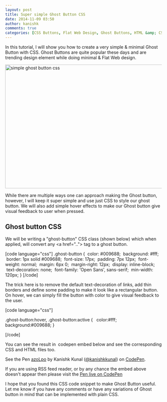 ```yaml
---
layout: post
title: Super simple Ghost Button CSS
date: 2014-11-09 03:50
author: kanishk
comments: true
categories: [CSS Buttons, Flat Web Design, Ghost Buttons, HTML &amp; CSS]
---
```

In this tutorial, I will show you how to create a very simple &amp; minimal Ghost Button with CSS. Ghost Buttons are quite popular these days and are trending design element while doing minimal &amp; Flat Web design.

<img class="aligncenter wp-image-19 size-full" src="http://codingtips.kanishkkunal.in/wp-content/uploads/sites/11/2014/11/simple-ghost-button-css.png" alt="simple ghost button css" width="728" height="398" />

While there are multiple ways one can approach making the Ghost button, however, I will keep it super simple and use just CSS to style our ghost button. We will also add simple hover effects to make our Ghost button give visual feedback to user when pressed.
<h2>Ghost button CSS</h2>
We will be writing a "ghost-button" CSS class (shown below) which when applied, will convert any &lt;a href=".."&gt; tag to a ghost button.

[code language="css"]
.ghost-button {
 color: #009688;
 background: #fff;
 border: 1px solid #009688;
 font-size: 17px;
 padding: 7px 12px;
 font-weight: normal;
 margin: 6px 0;
 margin-right: 12px;
 display: inline-block;
 text-decoration: none;
 font-family: 'Open Sans', sans-serif;
 min-width: 120px;
}
[/code]

The trick here is to remove the default text-decoration of links, add thin borders and define some padding to make it look like a rectangular button. On hover, we can simply fill the button with color to give visual feedback to the user.

[code language="css"]

.ghost-button:hover, .ghost-button:active {
  color:#fff;
  background:#009688;
}

[/code]

You can see the result in  codepen embed below and see the corresponding CSS and HTML files too.
<p class="codepen" data-default-tab="result" data-slug-hash="azoLpo" data-theme-id="0" data-height="268" data-user="kanishkkunal">See the Pen <a href="http://codepen.io/kanishkkunal/pen/azoLpo/">azoLpo</a> by Kanishk Kunal (<a href="http://codepen.io/kanishkkunal">@kanishkkunal</a>) on <a href="http://codepen.io">CodePen</a>.</p>
<script src="//assets.codepen.io/assets/embed/ei.js" async=""></script>

If you are using RSS feed reader, or by any chance the embed above doesn't appear then please visit the <a href="http://codepen.io/kanishkkunal/pen/azoLpo/" target="_blank">Pen live on CodePen</a>

I hope that you found this CSS code snippet to make Ghost Button useful. Let me know if you have any comments or have any variations of Ghost button in mind that can be implemented with plain CSS.
